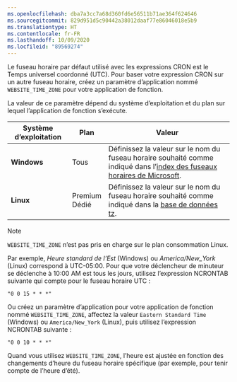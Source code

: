 ```yaml
---
ms.openlocfilehash: dba7a3cc7a68d360fd6e56511b71ae364f624646
ms.sourcegitcommit: 829d951d5c90442a38012daaf77e86046018e5b9
ms.translationtype: HT
ms.contentlocale: fr-FR
ms.lasthandoff: 10/09/2020
ms.locfileid: "89569274"
---
```

Le fuseau horaire par défaut utilisé avec les expressions CRON est le Temps universel coordonné (UTC). Pour baser votre expression CRON sur un autre fuseau horaire, créez un paramètre d’application nommé `WEBSITE_TIME_ZONE` pour votre application de fonction. 

La valeur de ce paramètre dépend du système d’exploitation et du plan sur lequel l’application de fonction s’exécute.

|Système d’exploitation |Plan |Valeur |
|-|-|-|
| **Windows** |Tous | Définissez la valeur sur le nom du fuseau horaire souhaité comme indiqué dans l’[index des fuseaux horaires de Microsoft](https://docs.microsoft.com/previous-versions/windows/it-pro/windows-vista/cc749073(v=ws.10)). |
| **Linux** |Premium<br/>Dédié |Définissez la valeur sur le nom du fuseau horaire souhaité comme indiqué dans la [base de données tz](https://en.wikipedia.org/wiki/List_of_tz_database_time_zones). |

> [!NOTE]
> `WEBSITE_TIME_ZONE` n’est pas pris en charge sur le plan consommation Linux.

Par exemple, *Heure standard de l’Est* (Windows) ou *America/New_York* (Linux) correspond à UTC-05:00. Pour que votre déclencheur de minuteur se déclenche à 10:00 AM est tous les jours, utilisez l’expression NCRONTAB suivante qui compte pour le fuseau horaire UTC :

```
"0 0 15 * * *"
``` 

Ou créez un paramètre d’application pour votre application de fonction nommé `WEBSITE_TIME_ZONE`, affectez la valeur `Eastern Standard Time` (Windows) ou `America/New_York` (Linux), puis utilisez l’expression NCRONTAB suivante : 

```
"0 0 10 * * *"
``` 

Quand vous utilisez `WEBSITE_TIME_ZONE`, l’heure est ajustée en fonction des changements d’heure du fuseau horaire spécifique (par exemple, pour tenir compte de l’heure d’été). 
